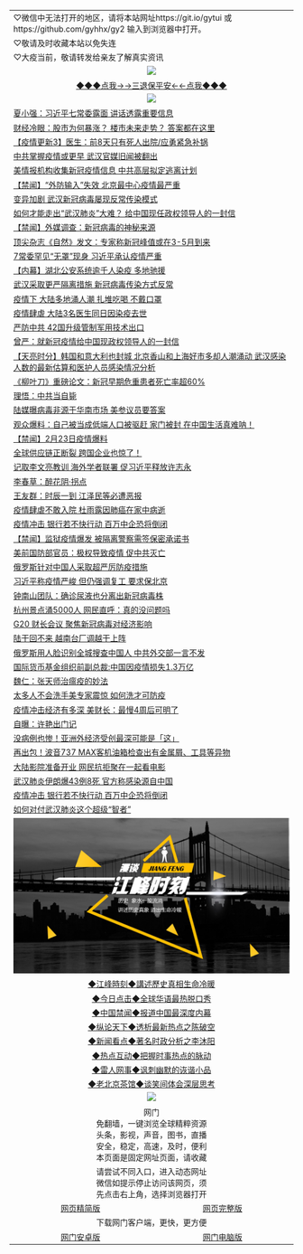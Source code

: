  <table>
<tr>
<td colspan="2" align=left>
♡微信中无法打开的地区，请将本站网址https://git.io/gytui 或 https://github.com/gyhhx/gy2 输入到浏览器中打开。 
 </td>
</tr>
 <tr>
 <td colspan="2" align=left>
♡敬请及时收藏本站以免失连
  <tr>
<td colspan="2" align=left>
♡大疫当前，敬请转发给亲友了解真实资讯
 </td>
</tr>

</td>
 </tr>
  <tr>
    <td colspan="2" align=center><img src="https://github.com/gyhhx/image-upload/blob/master/3t%20(1).jpg"></td>
 </tr>
 <tr><td colspan="2" align="center"><a href="https://xball.casa/oo.aspx?name=ogQuit&key=eqxowaguscvmxdgc&from=gy">◆◆◆点我→→三退保平安←←点我◆◆◆</a></td></tr>
  <tr>
    <td colspan="2" align=center><img src="https://cdn.jsdelivr.net/gh/gyoupiodf/im1/%E7%BD%91%E9%97%A8%E6%96%B0%E9%97%BB1.jpg"></td>
 </tr>
<tr><td colspan="2" align="left"><a href="https://xball.casa/oo.aspx?name=c1134710&key=eqxowaguscvmxdgc&from=gy">夏小强：习近平七常委露面 讲话透露重要信息</a></td></tr>
<tr><td colspan="2" align="left"><a href="https://xball.casa/oo.aspx?name=c1134749&key=eqxowaguscvmxdgc&from=gy">财经冷眼：股市为何暴涨？ 楼市未来走势？ 答案都在这里</a></td></tr>
<tr><td colspan="2" align="left"><a href="https://xball.casa/oo.aspx?name=c1131771&key=eqxowaguscvmxdgc&from=gy">【疫情更新3】医生：前8天只有死人出院/应勇紧急补锅</a></td></tr>
<tr><td colspan="2" align="left"><a href="https://xball.casa/oo.aspx?name=c1134775&key=eqxowaguscvmxdgc&from=gy">中共掌握疫情或更早 武汉官媒旧闻被翻出</a></td></tr>
<tr><td colspan="2" align="left"><a href="https://xball.casa/oo.aspx?name=c1134786&key=eqxowaguscvmxdgc&from=gy">美情报机构收集新冠疫情信息 中共高层拟定逃离计划</a></td></tr>
<tr><td colspan="2" align="left"><a href="https://xball.casa/oo.aspx?name=c1134789&key=eqxowaguscvmxdgc&from=gy">【禁闻】“外防输入”失效 北京最中心疫情最严重</a></td></tr>
<tr><td colspan="2" align="left"><a href="https://xball.casa/oo.aspx?name=c1134787&key=eqxowaguscvmxdgc&from=gy">变异加剧 武汉新冠病毒屡现反常传染模式</a></td></tr>
<tr><td colspan="2" align="left"><a href="https://xball.casa/oo.aspx?name=c1134772&key=eqxowaguscvmxdgc&from=gy">如何才能走出“武汉肺炎”大难？ 给中国现任政权领导人的一封信</a></td></tr>
<tr><td colspan="2" align="left"><a href="https://xball.casa/oo.aspx?name=c1134790&key=eqxowaguscvmxdgc&from=gy">【禁闻】外媒调查：新冠病毒的神秘来源</a></td></tr>
<tr><td colspan="2" align="left"><a href="https://xball.casa/oo.aspx?name=c1134791&key=eqxowaguscvmxdgc&from=gy">顶尖杂志《自然》发文：专家称新冠峰值或在3-5月到来</a></td></tr>
<tr><td colspan="2" align="left"><a href="https://xball.casa/oo.aspx?name=c1134817&key=eqxowaguscvmxdgc&from=gy">7常委罕见“无罩”现身 习近平承认疫情严重</a></td></tr>
<tr><td colspan="2" align="left"><a href="https://xball.casa/oo.aspx?name=c1134766&key=eqxowaguscvmxdgc&from=gy">【内幕】湖北公安系统逾千人染疫 多地驰援</a></td></tr>
<tr><td colspan="2" align="left"><a href="https://xball.casa/oo.aspx?name=c1134709&key=eqxowaguscvmxdgc&from=gy">武汉采取更严隔离措施 新冠病毒传染方式反常</a></td></tr>
<tr><td colspan="2" align="left"><a href="https://xball.casa/oo.aspx?name=c1134748&key=eqxowaguscvmxdgc&from=gy">疫情下 大陆多地涌人潮 扎堆吃喝 不戴口罩</a></td></tr>
<tr><td colspan="2" align="left"><a href="https://xball.casa/oo.aspx?name=c1134774&key=eqxowaguscvmxdgc&from=gy">疫情肆虐 大陆3名医生同日因染疫去世</a></td></tr>
<tr><td colspan="2" align="left"><a href="https://xball.casa/oo.aspx?name=c1134773&key=eqxowaguscvmxdgc&from=gy">严防中共 42国升级管制军用技术出口</a></td></tr>
<tr><td colspan="2" align="left"><a href="https://xball.casa/oo.aspx?name=c1134794&key=eqxowaguscvmxdgc&from=gy">曾严：就新冠疫情给中国现政权领导人的一封信</a></td></tr>
<tr><td colspan="2" align="left"><a href="https://xball.casa/oo.aspx?name=c1134807&key=eqxowaguscvmxdgc&from=gy">【天亮时分】韩国和意大利也封城 北京香山和上海好市多却人潮涌动 武汉感染人数的最新估算和医护人员感染情况分析</a></td></tr>
<tr><td colspan="2" align="left"><a href="https://xball.casa/oo.aspx?name=c1134777&key=eqxowaguscvmxdgc&from=gy">《柳叶刀》重磅论文：新冠早期危重患者死亡率超60%</a></td></tr>
<tr><td colspan="2" align="left"><a href="https://xball.casa/oo.aspx?name=c1134795&key=eqxowaguscvmxdgc&from=gy">理悟：中共当自毙</a></td></tr>
<tr><td colspan="2" align="left"><a href="https://xball.casa/oo.aspx?name=c1134757&key=eqxowaguscvmxdgc&from=gy">陆媒曝病毒非源于华南市场 美参议员要答案</a></td></tr>
<tr><td colspan="2" align="left"><a href="https://xball.casa/oo.aspx?name=c1134808&key=eqxowaguscvmxdgc&from=gy">观众爆料：自己被当成低端人口被驱赶 家门被封 在中国生活真难呐！</a></td></tr>
<tr><td colspan="2" align="left"><a href="https://xball.casa/oo.aspx?name=c1134805&key=eqxowaguscvmxdgc&from=gy">【禁闻】2月23日疫情爆料</a></td></tr>
<tr><td colspan="2" align="left"><a href="https://xball.casa/oo.aspx?name=c1134768&key=eqxowaguscvmxdgc&from=gy">全球供应链正断裂 跨国企业也惊了！</a></td></tr>
<tr><td colspan="2" align="left"><a href="https://xball.casa/oo.aspx?name=c1134804&key=eqxowaguscvmxdgc&from=gy">记取李文亮教训 海外学者联署 促习近平释放许志永</a></td></tr>
<tr><td colspan="2" align="left"><a href="https://xball.casa/oo.aspx?name=c1134796&key=eqxowaguscvmxdgc&from=gy">李春草：醉花阴·拐点</a></td></tr>
<tr><td colspan="2" align="left"><a href="https://xball.casa/oo.aspx?name=c1134718&key=eqxowaguscvmxdgc&from=gy">王友群：时辰一到 江泽民等必遭恶报</a></td></tr>
<tr><td colspan="2" align="left"><a href="https://xball.casa/oo.aspx?name=c1134802&key=eqxowaguscvmxdgc&from=gy">疫情肆虐不敢入院 杜雨露因肺癌在家中病逝</a></td></tr>
<tr><td colspan="2" align="left"><a href="https://xball.casa/oo.aspx?name=c1134767&key=eqxowaguscvmxdgc&from=gy">疫情冲击 银行若不快行动 百万中企恐将倒闭</a></td></tr>
<tr><td colspan="2" align="left"><a href="https://xball.casa/oo.aspx?name=c1134797&key=eqxowaguscvmxdgc&from=gy">【禁闻】监狱疫情爆发 被隔离警察需签保密承诺书</a></td></tr>
<tr><td colspan="2" align="left"><a href="https://xball.casa/oo.aspx?name=c1134765&key=eqxowaguscvmxdgc&from=gy">美前国防部官员：极权导致疫情 促中共灭亡</a></td></tr>
<tr><td colspan="2" align="left"><a href="https://xball.casa/oo.aspx?name=c1134783&key=eqxowaguscvmxdgc&from=gy">俄罗斯针对中国人采取超严厉防疫措施</a></td></tr>
<tr><td colspan="2" align="left"><a href="https://xball.casa/oo.aspx?name=c1134816&key=eqxowaguscvmxdgc&from=gy">习近平称疫情严峻 但仍强调复工 要求保北京</a></td></tr>
<tr><td colspan="2" align="left"><a href="https://xball.casa/oo.aspx?name=c1134788&key=eqxowaguscvmxdgc&from=gy">钟南山团队：确诊尿液也分离出新冠病毒株</a></td></tr>
<tr><td colspan="2" align="left"><a href="https://xball.casa/oo.aspx?name=c1134740&key=eqxowaguscvmxdgc&from=gy">杭州景点涌5000人 网民直呼：真的没问题吗</a></td></tr>
<tr><td colspan="2" align="left"><a href="https://xball.casa/oo.aspx?name=c1134776&key=eqxowaguscvmxdgc&from=gy">G20 财长会议 聚焦新冠病毒对经济影响</a></td></tr>
<tr><td colspan="2" align="left"><a href="https://xball.casa/oo.aspx?name=c1134784&key=eqxowaguscvmxdgc&from=gy">陆干回不来 越南台厂调越干上阵</a></td></tr>
<tr><td colspan="2" align="left"><a href="https://xball.casa/oo.aspx?name=c1134833&key=eqxowaguscvmxdgc&from=gy">俄罗斯用人脸识别全城搜查中国人 中共外交部一言不发</a></td></tr>
<tr><td colspan="2" align="left"><a href="https://xball.casa/oo.aspx?name=c1134771&key=eqxowaguscvmxdgc&from=gy">国际货币基金组织前副总裁:中国因疫情损失1.3万亿</a></td></tr>
<tr><td colspan="2" align="left"><a href="https://xball.casa/oo.aspx?name=c1134847&key=eqxowaguscvmxdgc&from=gy">魏仁：张天师治瘟疫的妙法</a></td></tr>
<tr><td colspan="2" align="left"><a href="https://xball.casa/oo.aspx?name=c1134800&key=eqxowaguscvmxdgc&from=gy">太多人不会洗手美专家震惊 如何洗才可防疫</a></td></tr>
<tr><td colspan="2" align="left"><a href="https://xball.casa/oo.aspx?name=c1134715&key=eqxowaguscvmxdgc&from=gy">疫情冲击经济有多深 美财长：最慢4周后可明了</a></td></tr>
<tr><td colspan="2" align="left"><a href="https://xball.casa/oo.aspx?name=c1134845&key=eqxowaguscvmxdgc&from=gy">自曝：许艳出门记</a></td></tr>
<tr><td colspan="2" align="left"><a href="https://xball.casa/oo.aspx?name=c1134716&key=eqxowaguscvmxdgc&from=gy">没病例也惨！亚洲外经济受创最深可能是「这」</a></td></tr>
<tr><td colspan="2" align="left"><a href="https://xball.casa/oo.aspx?name=c1134717&key=eqxowaguscvmxdgc&from=gy">再出包！波音737 MAX客机油箱检查出有金属屑、工具等异物</a></td></tr>
<tr><td colspan="2" align="left"><a href="https://xball.casa/oo.aspx?name=c1134803&key=eqxowaguscvmxdgc&from=gy">大陆影院准备开业 网民抗拒聚在一起看电影</a></td></tr>
<tr><td colspan="2" align="left"><a href="https://xball.casa/oo.aspx?name=c1134708&key=eqxowaguscvmxdgc&from=gy">武汉肺炎伊朗爆43例8死 官方称感染源自中国</a></td></tr>
<tr><td colspan="2" align="left"><a href="https://xball.casa/oo.aspx?name=c1134747&key=eqxowaguscvmxdgc&from=gy">疫情冲击 银行若不快行动 百万中企恐将倒闭</a></td></tr>
<tr><td colspan="2" align="left"><a href="https://xball.casa/oo.aspx?name=c1134846&key=eqxowaguscvmxdgc&from=gy">如何对付武汉肺炎这个超级“智者”</a></td></tr>
 
 <tr>
   <td colspan="2" align=center><img src="https://github.com/gyoupiodf/im1/blob/master/jf-1.jpg"></td>
  </tr>
   <tr>
   <td colspan="2" align=center> 
<a href="https://xball.casa/oo.aspx?name=c922850&key=eqxowaguscvmxdgc&from=gy&tag=9877">◆江峰時刻◆講述歷史真相生命冷暖</a><br/>
    </td>
  </tr>
   <tr>
   <td colspan="2" align=center> 
<a href="https://xball.casa/oo.aspx?name=c816850&key=eqxowaguscvmxdgc&from=gy&tag=9877">◆今日点击◆全球华语最热脱口秀</a><br/>
    </td>
  </tr>
  <tr>
  <td colspan="2" align=center>
<a href="https://xball.casa/oo.aspx?name=c816860&key=eqxowaguscvmxdgc&from=gy&tag=99733110">◆中国禁闻◆报道中国最深度内幕</a><br/>
   </tr>
  <tr>
     <td colspan="2" align=center>
<a href="https://xball.casa/oo.aspx?name=c816855&key=eqxowaguscvmxdgc&from=gy&tag=997110">◆纵论天下◆透析最新热点之陈破空</a><br/>
   </tr>
   <tr>
      <td colspan="2" align=center>
<a href="https://xball.casa/oo.aspx?name=c838308&key=eqxowaguscvmxdgc&from=gy&tag=9973110">◆新闻看点◆著名时政分析之李沐阳</a><br/>
   </tr>
   <tr>
     <td colspan="2" align=center>
<a href="https://xball.casa/oo.aspx?name=c816852&key=eqxowaguscvmxdgc&from=gy&tag=9733110">◆热点互动◆把握时事热点的脉动</a><br/>
   </tr>
   <tr>
      <td colspan="2" align=center>
<a href="https://xball.casa/oo.aspx?name=c816694&key=eqxowaguscvmxdgc&from=gy&tag=93310">◆雷人网事◆讽刺幽默的诙谐小品</a><br/>
   </tr>
   <tr>
    <td colspan="2" align=center>
<a href="https://xball.casa/oo.aspx?name=c816650&key=eqxowaguscvmxdgc&from=gy&tag=9973110">◆老北京茶馆◆谈笑间体会深层思考</a><br/>
   </tr>
 <tr>
    <td colspan="2" align="center"><img src="https://gitlab.com/ogate2/up/raw/master/_/oGate65.jpg"/></td>
  </tr>
  <tr>
    <td colspan="2" align="center">网门<br/>免翻墙，一键浏览全球精粹资源<br/>头条，影视，声音，图书，直播<br/>安全，稳定，高速，及时，便利<br/>本页面是固定网址页面，请收藏</td>
  <tr>
  <tr>
    <td colspan="2" align="center">请尝试不同入口，进入动态网址<br/>微信如提示停止访问该网页，须<br/>先点击右上角，选择浏览器打开</td>
  <tr>  
  <tr>
    <td align="center"><a href="https://gitcdn.xyz/repo/otiny/up/master/show002.htm">网页精简版</a></td>
    <td align="center"><a href="https://gitcdn.xyz/repo/otiny/up/master/show001.htm">网页完整版</a></td>
  </tr>
  <tr>
    <td colspan="2" align="center">下载网门客户端，更快，更方便</td>
  <tr>
  <tr>
    <td align="center"><a href="https://raw.githubusercontent.com/opipe/up/master/oGatea.apk">网门安卓版</a></td>
    <td align="center"><a href="https://raw.githubusercontent.com/opipe/up/master/oGate.zip">网门电脑版</a></td>
  </tr>
</table>


